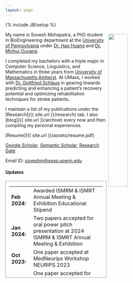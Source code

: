 ```yaml
---
layout: page
---
```


{% include JB/setup %}

<img style="float: right; width: 35%; padding: 6px;" src=" {{ site.url }}/assets/1.jpeg">

My name is Sovesh Mohapatra, a PhD student in BioEngineering department at the  [University of Pennsylvania](https://be.seas.upenn.edu/) under [Dr. Hao Huang](https://www.med.upenn.edu/apps/faculty/index.php/g275/p8837947) and [Dr. Minhui Ouyang](https://www.med.upenn.edu/apps/faculty/index.php/g275/p8844108).

I completed my bachelors with a triple major in Computer Science, Linguistics, and Mathematics in three years from [University of Massachusetts Amherst](http://umass.edu/). At UMass, I worked with [Dr. Gottfried Schlaug](http://profiles.umassmed.edu/display/22559132) in gearing towards predicting and enhancing a patient’s recovery potential and optimizing rehabilitation techniques for stroke patients.

I maintain a list of my publications under the [Research]({{ site.url }}/research) tab. I also [blog]({{ site.url }}/archive) every now and then compiling my personal experiences.

[Resume]({{ site.url }}/assets/resume.pdf) 

[Google Scholar](https://scholar.google.com/citations?user=_IqJIZcAAAAJ&hl=en), [Semantic Scholar](https://www.semanticscholar.org/author/Sovesh-Mohapatra/2186185878), [Research Gate](https://www.researchgate.net/profile/Sovesh-Mohapatra-2)

Email ID: [soveshm@seas.upenn.edu](mailto:soveshm@seas.upenn.edu)

#### Updates

<div style="height:300px;overflow:auto; border:1px solid #999; padding-left: 0.7em; padding-right: 0.7em">
<table>
<col width="100px">
<col width="650px">
<tr><td><b>Feb 2024:</b></td><td> Awarded ISMRM & ISMRT Annual Meeting & Exhibition Educational Stipend</td></tr>
<tr><td><b>Jan 2024:</b></td><td> Two papers accepted for oral power pitch presentation at 2024 ISMRM & ISMRT Annual Meeting & Exhibition</td></tr>
<tr><td><b>Oct 2023:</b></td><td> One paper accepted at MedNeurips Workshop NEURIPS 2023</td></tr>
<tr><td><b>Oct 2023:</b></td><td> One paper accepted for oral presentation in BONBID-HIE Workshop MICCAI 2023</td></tr>
<tr><td><b>Oct 2023:</b></td><td> Two papers accepted for poster presentation in BrainLes Workshop MICCAI 2023</td></tr>
<tr><td><b>Sept 2023:</b></td><td> appointed as advocacy chair for Penn Rangoli club</td></tr>
<tr><td><b>Aug 2023:</b></td><td> submitted two papers at the BraTS Challenge of MICCAI 2023</td></tr>
<tr><td><b>Jul 2023:</b></td><td> appointed as the chair for GRS Tissue Microstructure 2025 </td></tr>
<tr><td><b>Jun 2023:</b></td><td> new preprint <a href="https://arxiv.org/abs/2306.11714"> paper </a> on lesion segmentation and understanding of the extent using transfer learning </td></tr>
<tr><td><b>Jun 2023:</b></td><td> started PhD in <a href="https://www.med.upenn.edu/huanglab"> Laboratory for Neural MRI and Brain Connectivity </a> at UPenn </td></tr>
<tr><td><b>Apr 2023:</b></td><td> new preprint <a href="https://arxiv.org/abs/2304.04738"> paper </a> on extraction of brain and specific region of interests using SAM </td></tr>
<tr><td><b>Apr 2023:</b></td><td> paper published at <a href="https://journals.plos.org/ploscompbiol/article?id=10.1371/journal.pcbi.1011012"> PLOS Computational Biology </a> on predicting effects and extent of stimulation on brain </td></tr>
<tr><td><b>Mar 2023:</b></td><td> Accepted offer at University of Pennsylvania for my PhD </td></tr>
<tr><td><b>Nov 2022:</b></td><td> new preprint <a href="https://arxiv.org/abs/2210.01091">paper</a> on how and when transfer learning is effective.</td></tr>
<tr><td><b>Nov 2022:</b></td><td> presented paper at <a href="https://aclanthology.org/2022.nlp4dh-1.0.pdf"> AACL-NLP4DH</a> on sentiment analysis of Presidential election speeches.</td></tr>
<tr><td><b>Sep 2022:</b></td><td> new preprint <a href="https://arxiv.org/abs/2209.13487"> paper </a> on sentiment analysis of Presidential election speeches</td></tr>
<tr><td><b>Sep 2022:</b></td><td> new preprint <a href="https://www.biorxiv.org/content/10.1101/2022.09.12.507591v2.article-info"> paper </a> on predicting effects and extent of stimulation on brain </td></tr>
<tr><td><b>May 2021:</b></td><td> started my summer research volunteership at <a href="http://vis.csail.mit.edu/"> MIT CSAIL Visulization Group </a> </td></tr>
<tr><td><b>May 2021:</b></td><td> started my summer internship at IALS with Dr. Gottfried Schlaug under CORE Summer Program </td></tr>
<tr><td><b>Nov 2020:</b></td><td> paper published at <a href="https://journals.plos.org/plosone/article?id=10.1371/journal.pone.0241543"> PLOS One </a> on repurposing of drugs for COVID-19 </td></tr>
<tr><td><b>Aug 2020:</b></td><td> started undergrauate at University of Massachusetts Amherst</td></tr>
<tr><td><b>Apr 2020:</b></td><td> new preprint <a href="https://www.medrxiv.org/content/10.1101/2020.04.05.20054254v2"> paper </a> on repurposing of drugs for COVID-19 </td></tr>
<tr><td><b>Nov 2019:</b></td><td> presented at <a href="https://www.mrs.org/meetings-events/fall-meetings-exhibits/past-fall-meetings/2019-mrs-fall-meeting/call-for-papers/symposium-sessions-detail/2019_mrs_fall_meeting/en08"> MRS Fall Meeting</a> on Inorganic Halide Perovskite Single Crystal</td></tr>
<tr><td><b>May 2019:</b></td><td> talk at  <a href="hhttps://www.ted.com/talks/sovesh_mohapatra_the_sentient_of_life"> TedX Manipal</a> </td></tr>
<tr><td><b>Aug 2018:</b></td><td> started working at IIT Roorkee with Dr. Soumitra Satapathi </td></tr>
<tr><td><b>Jun 2018:</b></td><td> started working at CSIR IGIB with Dr. Vinod Scaria </td></tr>
<tr><td><b>Apr 2018:</b></td><td> talk at <a href="https://www.youtube.com/watch?v=cBDq5DeQbw0"> TedX Ramjas College </a></td></tr>
<tr><td><b>Nov 2016:</b></td><td> recieved <a href="https://pib.gov.in/newsite/PrintRelease.aspx?relid=153595"> National Child Award </a> from President of India for Innovation </td></tr>
